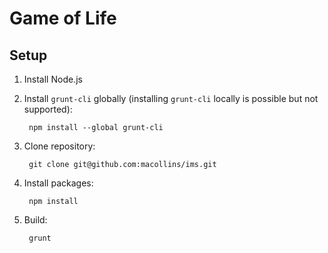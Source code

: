 # Game of Life

## Setup

1. Install Node.js

2. Install `grunt-cli` globally (installing `grunt-cli` locally is possible but not supported):

        npm install --global grunt-cli

3. Clone repository:

        git clone git@github.com:macollins/ims.git

4. Install packages:

        npm install

5. Build:

        grunt
